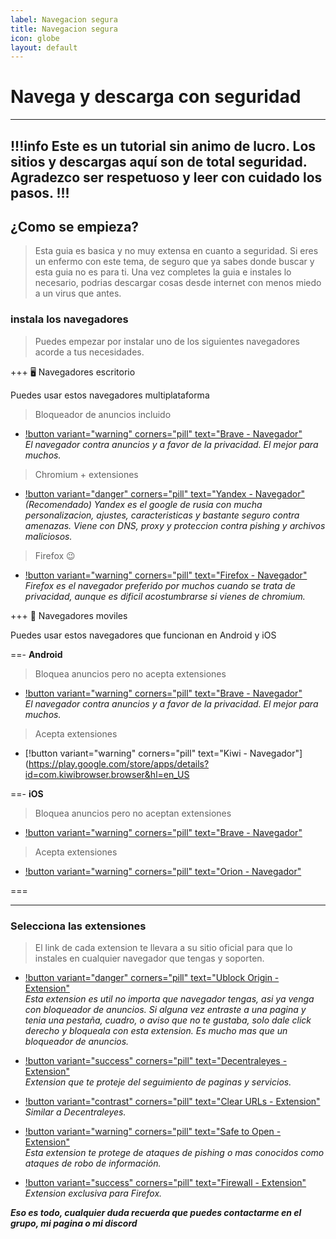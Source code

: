 ```yaml
---
label: Navegacion segura
title: Navegacion segura
icon: globe
layout: default
---
```


# Navega y descarga con seguridad

---
!!!info Este es un tutorial sin animo de lucro. Los sitios y descargas aquí son de total seguridad.
Agradezco ser respetuoso y leer con cuidado los pasos.
!!!
---

## ¿Como se empieza?    
> Esta guia es basica y no muy extensa en cuanto a seguridad. Si eres un enfermo con este tema, de seguro que ya sabes donde buscar y esta guia no es para ti. Una vez completes la guia e instales lo necesario, podrias descargar cosas desde internet con menos miedo a un virus que antes.

### instala los navegadores

> Puedes empezar por instalar uno de los siguientes navegadores acorde a tus necesidades.

+++ 🖥 Navegadores escritorio

Puedes usar estos navegadores multiplataforma

> Bloqueador de anuncios incluido

- [!button variant="warning" corners="pill" text="Brave - Navegador"](https://brave.com/es/download/)    
*El navegador contra anuncios y a favor de la privacidad. El mejor para muchos.*

> Chromium + extensiones

- [!button variant="danger" corners="pill" text="Yandex - Navegador"](https://browser.yandex.com/)    
*(Recomendado) Yandex es el google de rusia con mucha personalizacion, ajustes, caracteristicas y bastante seguro contra amenazas. Viene con DNS, proxy y proteccion contra pishing y archivos maliciosos.*

> Firefox 😉

- [!button variant="warning" corners="pill" text="Firefox - Navegador"](https://www.mozilla.org/es-ES/firefox/new/)    
*Firefox es el navegador preferido por muchos cuando se trata de privacidad, aunque es dificil acostumbrarse si vienes de chromium.*


+++ 📱 Navegadores moviles

Puedes usar estos navegadores que funcionan en Android y iOS

==- **Android**

> Bloquea anuncios pero no acepta extensiones

- [!button variant="warning" corners="pill" text="Brave - Navegador"](https://play.google.com/store/apps/details?id=com.brave.browser&hl=en_US)    
*El navegador contra anuncios y a favor de la privacidad. El mejor para muchos.*

> Acepta extensiones
- [!button variant="warning" corners="pill" text="Kiwi - Navegador"](https://play.google.com/store/apps/details?id=com.kiwibrowser.browser&hl=en_US

==- **iOS**

> Bloquea anuncios pero no aceptan extensiones

- [!button variant="warning" corners="pill" text="Brave - Navegador"](https://apps.apple.com/us/app/brave-private-web-browser/id1052879175)

> Acepta extensiones

- [!button variant="warning" corners="pill" text="Orion - Navegador"](https://browser.kagi.com/)

===



---

### Selecciona las extensiones

> El link de cada extension te llevara a su sitio oficial para que lo instales en cualquier navegador que tengas y soporten.

- [!button variant="danger" corners="pill" text="Ublock Origin - Extension"](https://ublockorigin.com/)      
*Esta extension es util no importa que navegador tengas, asi ya venga con bloqueador de anuncios. Si alguna vez entraste a una pagina y tenia una pestaña, cuadro, o aviso que no te gustaba, solo dale click derecho y bloqueala con esta extension. Es mucho mas que un bloqueador de anuncios.*


- [!button variant="success" corners="pill" text="Decentraleyes - Extension"](https://decentraleyes.org/)     
*Extension que te proteje del seguimiento de paginas y servicios.*


- [!button variant="contrast" corners="pill" text="Clear URLs - Extension"](https://github.com/ClearURLs/Addon)    
*Similar a Decentraleyes.*
 
- [!button variant="warning" corners="pill" text="Safe to Open - Extension"](https://safetoopen.com/)     
*Esta extension te protege de ataques de pishing o mas conocidos como ataques de robo de información.*


- [!button variant="success" corners="pill" text="Firewall - Extension"](https://addons.mozilla.org/en-US/firefox/addon/cloud-firewall/)     
*Extension exclusiva para Firefox.*


***Eso es todo, cualquier duda recuerda que puedes contactarme en el grupo, mi pagina o mi discord***


